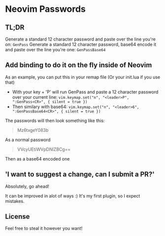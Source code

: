 # Neovim Passwords

## TL;DR

Generate a standard 12 character password and paste over the line you're on:
`GenPass`
Generate a standard 12 character password, base64 encode it and paste over the line you're one:
`GenPassBase64`

## Add binding to do it on the fly inside of Neovim
As an example, you can put this in your remap file (Or your init.lua if you use that)

- With your <leader> key + 'P' will run GenPass and paste a 12 character password over your current line:
`vim.keymap.set("n", "<leader>P", ":GenPass<CR>", { silent = true })`
- Then similary with base64:
`vim.keymap.set("n", "<leader>6", ":GenPassBase64<CR>", { silent = true })`

The passwords will then look something like this:
> Mz6txgeY083b

As a normal password

> VVcyUEtiWVpDNlZBCg==

Then as a base64 encoded one

## 'I want to suggest a change, can I submit a PR?'
Absolutely, go ahead!

It can be improved in alot of ways :)
It's my first plugin, so I expect mistakes.

## License

Feel free to steal it however you want!
